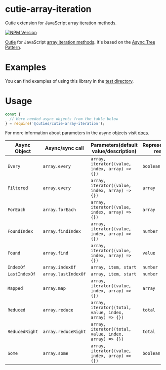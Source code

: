 # cutie-array-iteration
Cutie extension for JavaScript array iteration methods.

[![NPM Version][npm-image]][npm-url]

[Cutie](https://github.com/Guseyn/cutie) for JavaScript [array iteration methods](https://www.w3schools.com/js/js_array_iteration.asp). It's based on the [Async Tree Pattern](https://github.com/Guseyn/async-tree-patern/blob/master/Async_Tree_Patern.pdf).

# Examples

You can find examples of using this library in the [test directory](https://github.com/Guseyn/cutie-array-iteration/tree/master/test).

# Usage

```js
const {
  // Here needed async objects from the table below
} = require('@cuties/cutie-array-iteration');
```

For more information about parameters in the async objects visit [docs](https://www.w3schools.com/js/js_array_iteration.asp).

| Async Object  | Async/sync call | Parameters(default value/description) | Representation result |
| ------------- | ----------------| ---------- | --------------------- |
| `Every` | `array.every` | `array, iterator((value, index, array) => {})` | `boolean` |
| `Filtered` | `array.every` | `array, iterator((value, index, array) => {})` | `array` |
| `ForEach` | `array.forEach` | `array, iterator((value, index, array) => {})` | `array` |
| `FoundIndex` | `array.findIndex` | `array, iterator((value, index, array) => {})` | `number` |
| `Found` | `array.find` | `array, iterator((value, index, array) => {})` | `value` |
| `IndexOf` | `array.indexOf` | `array, item, start` | `number` |
| `LastIndexOf` | `array.lastIndexOf` | `array, item, start` | `number` |
| `Mapped` | `array.map` | `array, iterator((value, index, array) => {})` | `array` |
| `Reduced` | `array.reduce` | `array, iterator((total, value, index, array) => {})` | `total` |
| `ReducedRight` | `array.reduceRight` | `array, iterator((total, value, index, array) => {})` | `total` |
| `Some` | `array.some` | `array, iterator((value, index, array) => {})` | `boolean` |

[npm-image]: https://img.shields.io/npm/v/@cuties/array-iteration.svg
[npm-url]: https://npmjs.org/package/@cuties/array-iteration

